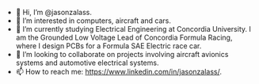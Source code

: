 - 👋 Hi, I’m @jasonzalass.
- 👀 I’m interested in computers, aircraft and cars.
- 🌱 I’m currently studying Electrical Engineering at Concordia University. I am the Grounded Low Voltage Lead of Concordia Formula Racing, where I design PCBs for a Formula SAE Electric race car.
- 💞️ I’m looking to collaborate on projects involving aircraft avionics systems and automotive electrical systems.
- 📫 How to reach me: https://www.linkedin.com/in/jasonzalass/.

<!---
jasonzalass/jasonzalass is a ✨ special ✨ repository because its `README.md` (this file) appears on your GitHub profile.
You can click the Preview link to take a look at your changes.
--->
